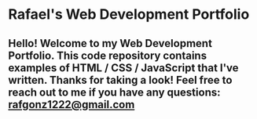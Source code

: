 # Rafael's Web Development Portfolio

## Hello! Welcome to my Web Development Portfolio. This code repository contains examples of HTML / CSS / JavaScript that I've written. Thanks for taking a look! Feel free to reach out to me if you have any questions: rafgonz1222@gmail.com
